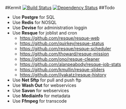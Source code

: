 #Kermit
[![Build Status](https://travis-ci.org/peterthecoon/Kermit.svg?branch=master)](https://travis-ci.org/peterthecoon/Kermit) [![Dependency Status](https://gemnasium.com/peterthecoon/Kermit.svg)](https://gemnasium.com/peterthecoon/Kermit)
##Todo
- Use **Postgre** for SQL
- Use **Redis** for NOSQL
- Use **Devise** for administration loggin
- Use **Resque** for joblist and cron
  - https://github.com/resque/resque-web
  - https://github.com/quirkey/resque-status
  - https://github.com/resque/resque-scheduler
  - https://github.com/thoward/resque-mission
  - https://github.com/ono/resque-cleaner
  - https://github.com/alanpeabody/resque-job-stats
  - https://github.com/kmullin/resque-sliders
  - https://github.com/ilyakatz/resque-history
- Use **Net Sftp** for pull and push ftp
- Use **Wash Out** for webservices
- Use **Savon** for webservices
- Use **Mediainfo** for metadata
- Use **Ffmpeg** for transcode
